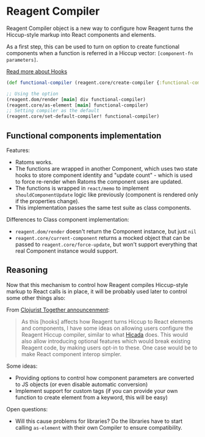 # Reagent Compiler

Reagent Compiler object is a new way to configure how Reagent
turns the Hiccup-style markup into React components and elements.

As a first step, this can be used to turn on option to create
functional components when a function is referred in a Hiccup vector:
`[component-fn parameters]`.

<a href="ReactFeatures.md#hooks">Read more about Hooks</a>

```cljs
(def functional-compiler (reagent.core/create-compiler {:functional-components? true}))

;; Using the option
(reagent.dom/render [main] div functional-compiler)
(reagent.core/as-element [main] functional-compiler)
;; Setting compiler as the default
(reagent.core/set-default-compiler! functional-compiler)
```

## Functional components implementation

Features:

- Ratoms works.
- The functions are wrapped in another Component, which uses two
state hooks to store component identity and "update count" - which is used to
force re-render when Ratoms the component uses are updated.
- The functions is wrapped in `react/memo` to implement `shouldComponentUpdate`
logic like previously (component is rendered only if the properties change).
- This implementation passes the same test suite as class components.

Differences to Class component implementation:

- `reagent.dom/render` doesn't return the Component instance, but just `nil`
- `reagent.core/current-component` returns a mocked object that can be passed to `reagent.core/force-update`,
but won't support everything that real Component instance would support.

## Reasoning

Now that this mechanism to control how Reagent compiles Hiccup-style markup
to React calls is in place, it will be probably used later to control
some other things also:

From [Clojurist Together announcenment](https://www.clojuriststogether.org/news/q1-2020-funding-announcement/):

> As this [hooks] affects how Reagent turns Hiccup to React elements and components, I
> have some ideas on allowing users configure the Reagent Hiccup compiler,
> similar to what [Hicada](https://github.com/rauhs/hicada) does. This would also allow introducing optional
> features which would break existing Reagent code, by making users opt-in to
> these. One case would be to make React component interop simpler.

Some ideas:

- Providing options to control how component parameters are converted to JS
objects (or even disable automatic conversion)
- Implement support for custom tags (if you can provide your own function
to create element from a keyword, this will be easy)

Open questions:

- Will this cause problems for libraries? Do the libraries have to start
calling `as-element` with their own Compiler to ensure compatibility.

